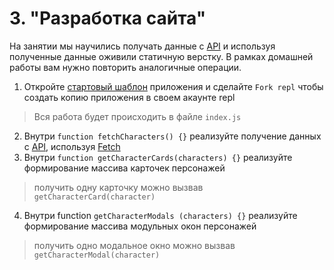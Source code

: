 # 3. "Разработка сайта"

На занятии мы научились получать данные с [API](https://jsfree-les-3-api.onrender.com/characters) и используя полученные данные оживили статичную верстку. В рамках домашней работы вам нужно повторить аналогичные операции.

1.	Откройте [стартовый шаблон](https://replit.com/@dbronskih/jsfree-les-3-start-template) приложения и сделайте `Fork repl` чтобы создать копию приложения в своем акаунте repl 
> Вся работа будет происходить в файле `index.js`

2.	Внутри `function fetchCharacters() {}` реализуйте получение данных с [API](https://jsfree-les-3-api.onrender.com/characters), используя [Fetch](https://learn.javascript.ru/fetch)
3.	Внутри `function getCharacterCards(characters) {}` реализуйте формирование массива карточек персонажей 
> получить одну карточку можно вызвав `getCharacterCard(character)`
4.	Внутри function `getCharacterModals (characters) {}` реализуйте формирование массива модульных окон персонажей 
>	получить одно модальное окно можно вызвав `getCharacterModal(character)`

